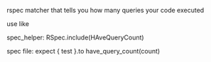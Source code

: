rspec matcher that tells you how many queries your code executed

use like

spec_helper:
  RSpec.include(HAveQueryCount)

spec file:
  expect { test }.to have_query_count(count)